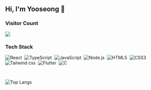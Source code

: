 ## Hi, I'm Yooseong 👋
<div align="left">
  
### Visitor Count
<img src="https://profile-counter.glitch.me/meteorqz6/count.svg" />

<br> 

### Tech Stack

<p>
  <img alt="React" src ="https://img.shields.io/badge/React-61DAFB.svg?&style=for-flat-square&logo=React&logoColor=white"/>&nbsp
  <img alt="TypeScript" src="https://img.shields.io/badge/TypeScript-3178C6?style=for-flat-square&logo=Typescript&logoColor=white"/>&nbsp
  <img alt="JavaScript" src ="https://img.shields.io/badge/JavaScript-F7DF1E.svg?&style=for-flat-square&logo=JavaScript&logoColor=white"/>&nbsp
  <img alt="Node.js" src ="https://img.shields.io/badge/Node.js-5FA04E.svg?&style=for-flat-square&logo=JavaScript&logoColor=white"/>&nbsp
  <img alt="HTML5" src ="https://img.shields.io/badge/HTML5-E34F26.svg?&style=for-flat-square&logo=HTML5&logoColor=white"/>&nbsp
  <img alt="CSS3" src ="https://img.shields.io/badge/CSS3-1572B6.svg?&style=for-flat-square&logo=CSS3&logoColor=white"/>&nbsp
  <img alt="Tailwind css" src="https://img.shields.io/badge/Tailwind CSS-06B6D4?style=for-flat-square&logo=Tailwind CSS&logoColor=white"/>&nbsp
  <img alt="Flutter" src="https://img.shields.io/badge/Flutter-02569B?style=for-flat-square&logo=flutter&logoColor=white"/>&nbsp
  <img alt="C" src="https://img.shields.io/badge/C-A8B9CC?style=for-flat-square&logo=C&logoColor=white"/>&nbsp
</p>

<br>

![Top Langs](https://github-readme-stats.vercel.app/api/top-langs/?username=meteorqz6&layout=compact)

### 

<!--
**bomii1/bomii1** is a ✨ _special_ ✨ repository because its `README.md` (this file) appears on your GitHub profile.
![](http://github-profile-summary-cards.vercel.app/api/cards/stats?username=bomii1&theme=solarized)
![](http://github-profile-summary-cards.vercel.app/api/cards/productive-time?username=bomii1&theme=solarized&utcOffset=8)
-->



<!--
**meteorqz6/meteorqz6** is a ✨ _special_ ✨ repository because its `README.md` (this file) appears on your GitHub profile.

Here are some ideas to get you started:

- 🔭 I’m currently working on ...
- 🌱 I’m currently learning ...
- 👯 I’m looking to collaborate on ...
- 🤔 I’m looking for help with ...
- 💬 Ask me about ...
- 📫 How to reach me: ...
- 😄 Pronouns: ...
- ⚡ Fun fact: ...
-->
</div>
